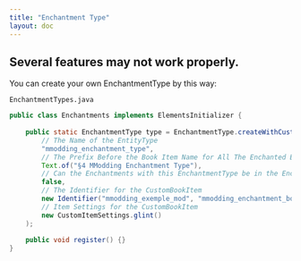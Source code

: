 ```yaml
---
title: "Enchantment Type"
layout: doc
---
```


## Several features may not work properly.

You can create your own EnchantmentType by this way:

`EnchantmentTypes.java`
```java
public class Enchantments implements ElementsInitializer {
    
    public static EnchantmentType type = EnchantmentType.createWithCustomBook(
        // The Name of the EntityType
        "mmodding_enchantment_type",
        // The Prefix Before the Book Item Name for All The Enchanted Books with this EnchantmentType
        Text.of("§4 MModding Enchantment Type"),
        // Can the Enchantments with this EnchantmentType be in the Enchanting Table
        false,
        // The Identifier for the CustomBookItem
        new Identifier("mmodding_exemple_mod", "mmodding_enchantment_book"),
        // Item Settings for the CustomBookItem
        new CustomItemSettings.glint()
    );
    
    public void register() {}
}
```
